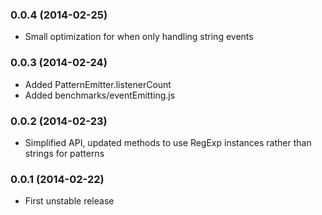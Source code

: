 ### 0.0.4 (2014-02-25)

  * Small optimization for when only handling string events

### 0.0.3 (2014-02-24)

  * Added PatternEmitter.listenerCount
  * Added benchmarks/eventEmitting.js

### 0.0.2 (2014-02-23)

  * Simplified API, updated methods to use RegExp instances rather than
    strings for patterns

### 0.0.1 (2014-02-22)

  * First unstable release
